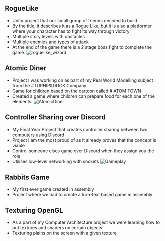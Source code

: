 ## RogueLike
- Unity project that our small group of friends decided to build
- By the title, it describes it as a Rogue Like, but it is also a platformer where your character has to fight its way through victory
- Multiple story levels with obstacles
- Multiple enemies and types of attack
- At the end of the game there is a 2 stage boss fight to complete the game.
![roguelike_wizard](https://github.com/SasaKuzmanovic/Portfolio/assets/58366797/e4e37d04-bb61-45a4-b6aa-23b4d47ad156)

## Atomic Diner 
- Project I was working on as part of my Real World Modelling subject from the #TURNIP&DUCK Company
- Game for children based on the cartoon called # ATOM TOWN 
- Created a game where children can prepare food for each one of the elements.
![AtomicDiner](https://github.com/SasaKuzmanovic/Portfolio/assets/58366797/6e95e448-0b1c-4aaa-bb56-7538fef2591d)

## Controller Sharing over Discord
- My Final Year Project that creates controller sharing between two computers using Discord
- Project I am the most proud of as it already proves that the concept is viable
- Control someone elses game over Discord when they assign you the role
- Utilises low-level networking with sockets
![Gameplay](https://github.com/SasaKuzmanovic/Portfolio/assets/58366797/efae9686-29b7-4fd9-a128-1418e2731d40)

## Rabbits Game 
- My first ever game created in assembly
- Project where we had to create a turn-text based game in assembly

## Texturing OpenGL
- As a part of my Computer Architecture project we were learning how to put textures and shaders on certain objects
- Texturing plains on the screen with a given texture


